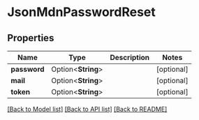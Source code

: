 # JsonMdnPasswordReset

## Properties

Name | Type | Description | Notes
------------ | ------------- | ------------- | -------------
**password** | Option<**String**> |  | [optional]
**mail** | Option<**String**> |  | [optional]
**token** | Option<**String**> |  | [optional]

[[Back to Model list]](../README.md#documentation-for-models) [[Back to API list]](../README.md#documentation-for-api-endpoints) [[Back to README]](../README.md)


